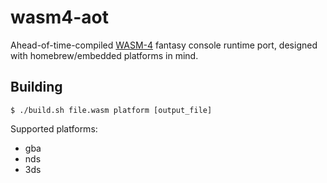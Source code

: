 # wasm4-aot

Ahead-of-time-compiled [WASM-4](https://wasm4.org/) fantasy console runtime port, designed with homebrew/embedded platforms in mind.

## Building

    $ ./build.sh file.wasm platform [output_file]

Supported platforms:

  * gba
  * nds
  * 3ds
